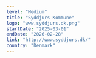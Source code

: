 ```yaml
---
level: "Medium"
title: "Syddjurs Kommune"
logo: "www.syddjurs.dk.png"
startDate: "2025-03-01"
endDate: "2026-02-28"
link: "http://www.syddjurs.dk/"
country: "Denmark"
---
```

